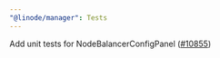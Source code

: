 ```yaml
---
"@linode/manager": Tests
---
```


Add unit tests for NodeBalancerConfigPanel ([#10855](https://github.com/linode/manager/pull/10855))
